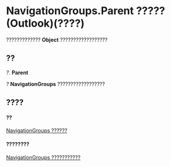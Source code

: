 
# NavigationGroups.Parent ????? (Outlook)(????)

?????????????  **Object** ??????????????????


## ??

 _?_. **Parent**

 _?_ **NavigationGroups** ??????????????????


## ????


#### ??


[NavigationGroups ??????](07206203-36a9-7467-3a89-24fa2a7c2b1f.md)
#### ????????


[NavigationGroups ???????????](http://msdn.microsoft.com/library/c87e7f44-7dc3-ac9d-c0b8-a5c0b60688d3%28Office.15%29.aspx)